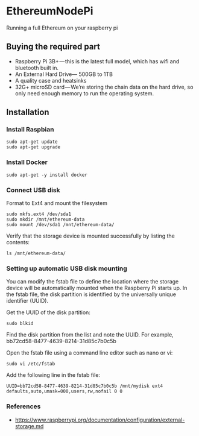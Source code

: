 # EthereumNodePi
Running a full Ethereum on your raspberry pi

## Buying the required part
* Raspberry Pi 3B+ — this is the latest full model, which has wifi and bluetooth built in.
* An External Hard Drive— 500GB to 1TB
* A quality case and heatsinks 
* 32G+ microSD card — We’re storing the chain data on the hard drive, so only need enough memory to run the operating system.

## Installation
### Install Raspbian

 ```
 sudo apt-get update
 sudo apt-get upgrade
 ```

### Install Docker
 ```
 sudo apt-get -y install docker
 ```
 
### Connect USB disk
 Format to Ext4 and mount the filesystem
  ```
 sudo mkfs.ext4 /dev/sda1
 sudo mkdir /mnt/ethereum-data
 sudo mount /dev/sda1 /mnt/ethereum-data/
  ```
 
 Verify that the storage device is mounted successfully by listing the contents:
   ```
 ls /mnt/ethereum-data/
   ```
### Setting up automatic USB disk mounting
You can modify the fstab file to define the location where the storage device will be automatically mounted when the Raspberry Pi starts up. In the fstab file, the disk partition is identified by the universally unique identifier (UUID).
 
Get the UUID of the disk partition:
  ```
  sudo blkid
  ```
Find the disk partition from the list and note the UUID. For example,  bb72cd58-8477-4639-8214-31d85c7b0c5b

Open the fstab file using a command line editor such as nano or vi:
  ```
  sudo vi /etc/fstab
  ```
Add the following line in the fstab file:
  ```
UUID=bb72cd58-8477-4639-8214-31d85c7b0c5b /mnt/mydisk ext4 defaults,auto,umask=000,users,rw,nofail 0 0
  ```


### References
 * https://www.raspberrypi.org/documentation/configuration/external-storage.md
 
 
 
 

